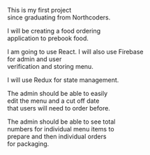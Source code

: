 This is my first project
<br>
since graduating from Northcoders.

I will be creating a food ordering <br>
application to prebook food.

I am going to use React. 
I will also use Firebase <br>for admin and user <br>
verification and storing menu.

I will use Redux for state management.


The admin should be able to easily <br>
edit the menu and a cut off date <br>
that users will need to order before.


The admin should be able to see total <br>
numbers for individual menu items to <br>
prepare and then individual orders <br>
for packaging.
